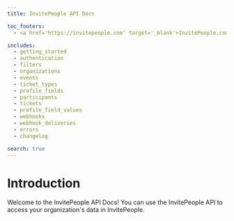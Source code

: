 ```yaml
---
title: InvitePeople API Docs

toc_footers:
  - <a href='https://invitepeople.com' target='_blank'>InvitePeople.com</a>

includes:
  - getting_started
  - authentication
  - filters
  - organizations
  - events
  - ticket_types
  - profile_fields
  - participants
  - tickets
  - profile_field_values
  - webhooks
  - webhook_deliveries
  - errors
  - changelog

search: true
---
```


# Introduction

Welcome to the InvitePeople API Docs! You can use the InvitePeople API to access your organization's data in InvitePeople.
